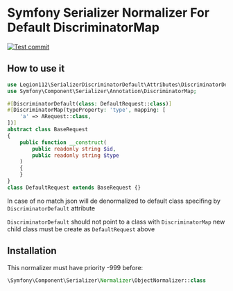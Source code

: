 # Symfony Serializer Normalizer For Default DiscriminatorMap
[![Test commit](https://github.com/SoftFineWare/discriminator-default-normalizer/actions/workflows/commit.yml/badge.svg)](https://github.com/SoftFineWare/discriminator-default-normalizer/actions/workflows/commit.yml)
## How to use it
```php
use Legion112\SerializerDiscriminatorDefault\Attributes\DiscriminatorDefault;
use Symfony\Component\Serializer\Annotation\DiscriminatorMap;

#[DiscriminatorDefault(class: DefaultRequest::class)]
#[DiscriminatorMap(typeProperty: 'type', mapping: [
    'a' => ARequest::class,
])]
abstract class BaseRequest
{
    public function __construct(
        public readonly string $id,
        public readonly string $type
    )
    {
    }
}
class DefaultRequest extends BaseRequest {}
```
In case of no match json will de denormalized to default class specifing by `DiscriminatorDefault` attribute

`DiscriminatorDefault` should not point to a class with `DiscriminatorMap` new child class must be create as `DefaultRequest` above

## Installation
This normalizer must have priority -999 before:
```php
\Symfony\Component\Serializer\Normalizer\ObjectNormalizer::class
```
